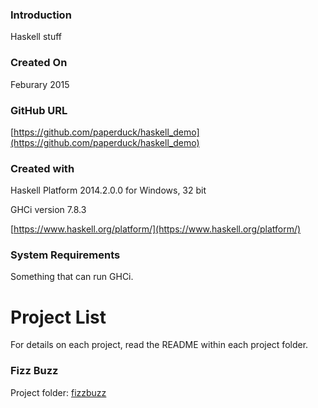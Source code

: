 ### Introduction

Haskell stuff

### Created On

Feburary 2015

### GitHub URL

[https://github.com/paperduck/haskell_demo](https://github.com/paperduck/haskell_demo)

### Created with

Haskell Platform 2014.2.0.0 for Windows, 32 bit

GHCi version 7.8.3

[https://www.haskell.org/platform/](https://www.haskell.org/platform/)

### System Requirements

Something that can run GHCi.

# Project List

For details on each project, read the README within each project folder.

### Fizz Buzz

Project folder: [fizzbuzz](https://github.com/paperduck/haskell_demo/tree/master/fizzbuzz)

